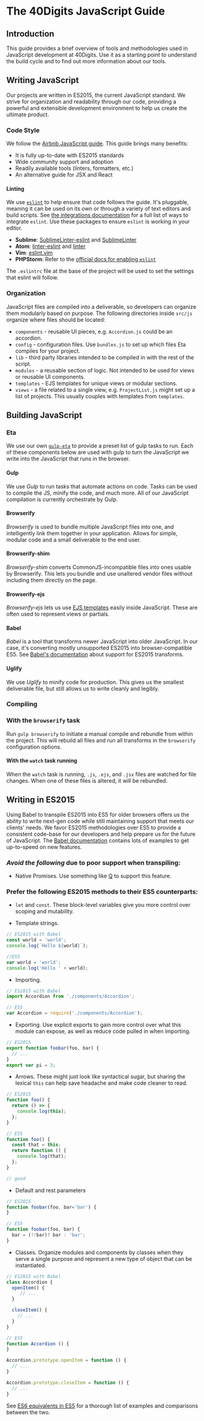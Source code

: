 # The 40Digits JavaScript Guide

## Introduction
This guide provides a brief overview of tools and methodologies used in JavaScript development at 40Digits.  Use it as a starting point to understand the build cycle and to find out more information about our tools.


## Writing JavaScript
Our projects are written in ES2015, the current JavaScript standard.  We strive for organization and readability through our code, providing a powerful and extensible development environment to help us create the ultimate product.

### Code Style
We follow the [Airbnb JavaScript guide](https://github.com/airbnb/javascript). This guide brings many benefits:
* It is fully up-to-date with ES2015 standards
* Wide community support and adoption
* Readily available tools (linters, formatters, etc.)
* An alternative guide for JSX and React

#### Linting
We use [`eslint`](http://eslint.org/) to help ensure that code follows the guide.  It's pluggable, meaning it can be used on its own or through a variety of text editors and build scripts.  See [the integrations documentation](http://eslint.org/docs/user-guide/integrations.html) for a full list of ways to integrate `eslint`.  Use these packages to ensure `eslint` is working in your editor.
* **Sublime**: [SublimeLinter-eslint](https://github.com/roadhump/SublimeLinter-eslint) and [SublimeLinter](https://github.com/SublimeLinter/SublimeLinter3)
* **Atom**: [linter-eslint](https://atom.io/packages/linter-eslint) and [linter](https://github.com/atom-community/linter)
* **Vim**: [eslint.vim](https://github.com/scrooloose/syntastic/blob/master/syntax_checkers/javascript/eslint.vim)
* **PHPStorm**: Refer to the [official docs for enabling `eslint`](https://www.jetbrains.com/phpstorm/help/eslint.html)

The `.eslintrc` file at the base of the project will be used to set the settings that eslint will follow.


### Organization
JavaScript files are compiled into a deliverable, so developers can organize them modularly based on purpose. The following directories inside `src/js` organize where files should be located:
* `components` - reusable UI pieces, e.g. `Accordion.js` could be an accordion.
* `config` - configuration files.  Use `bundles.js` to set up which files Eta compiles for your project.
* `lib` - third party libraries intended to be compiled in with the rest of the script.
* `modules` - a reusable section of logic.  Not intended to be used for views or reusable UI components.
* `templates` - EJS templates for unique views or modular sections.
* `views` - a file related to a single view, e.g. `ProjectList.js` might set up a list of projects.  This usually couples with templates from `templates`.


## Building JavaScript

### Eta
We use our own [`gulp-eta`](https://github.com/40Digits/gulp-eta) to provide a preset list of gulp tasks to run.  Each of these components below are used with gulp to turn the JavaScript we write into the JavaScript that runs in the browser.

#### Gulp
We use *Gulp* to run tasks that automate actions on code.  Tasks can be used to compile the JS, minify the code, and much more.  All of our JavaScript compilation is currently orchestrate by Gulp.

#### Browserify
*Browserify* is used to bundle multiple JavaScript files into one, and intelligently link them together in your application.  Allows for simple, modular code and a small deliverable to the end user.

#### Browserify-shim
*Browserify-shim* converts CommonJS-incompatible files into ones usable by Browserify.  This lets you bundle and use unaltered vendor files without including them directly on the page.

#### Browserify-ejs
*Browserify-ejs* lets us use [EJS templates](http://www.embeddedjs.com/) easily inside JavaScript.  These are often used to represent views or partials.

#### Babel
*Babel* is a tool that transforms newer JavaScript into older JavaScript.  In our case, it's converting mostly unsupported ES2015 into browser-compatible ES5.  See [Babel's documentation](http://babeljs.io/docs/learn-es2015/) about support for ES2015 transforms.

#### Uglify
We use *Uglify* to minify code for production.  This gives us the smallest deliverable file, but still allows us to write cleanly and legibly.


### Compiling
### With the `browserify` task
Run `gulp browserify` to initiate a manual compile and rebundle from within the project.  This will rebuild all files and run all transforms in the `browserify` configuration options.

#### With the `watch` task running
When the `watch` task is running, `.js`, `.ejs`, and `.jsx` files are watched for file changes.  When one of these files is altered, it will be rebundled.


## Writing in ES2015
Using Babel to transpile ES2015 into ES5 for older browsers offers us the ability to write next-gen code while still maintaining support that meets our clients' needs.  We favor ES2015 methodologies over ES5 to provide a consistent code-base for our developers and help prepare us for the future of JavaScript.  The [Babel documentation](http://babeljs.io/docs/learn-es2015/) contains lots of examples to get up-to-speed on new features.

### *Avoid the following* due to poor support when transpiling:
* Native Promises.  Use something like [Q](https://github.com/kriskowal/q) to support this feature.


### Prefer the following ES2015 methods to their ES5 counterparts:
* `let` and `const`.  These block-level variables give you more control over scoping and mutability.

* Template strings.
```javascript
// ES2015 with Babel
const world = 'world';
console.log(`Hello ${world}`);

//ES5
var world = 'world';
console.log('Hello ' + world);
```

* Importing.
```javascript
// ES2015 with Babel
import Accordion from './components/Accordion';

// ES5
var Accordion = require('./components/Accordion');
```

* Exporting.  Use explicit exports to gain more control over what this module can expose, as well as reduce code pulled in when importing.
```javascript
// ES2015
export function foobar(foo, bar) {
  // ...
}
export var pi = 3;
```

* Arrows.  These might just look like syntactical sugar, but sharing the lexical `this` can help save headache and make code cleaner to read.
```javascript
// ES2015
function foo() {
  return () => {
    console.log(this);
  };
}

// ES5
function foo() {
  const that = this;
  return function () {
    console.log(that);
  };
}

// good
```

* Default and rest parameters
```javascript
// ES2015
function foobar(foo, bar='bar') {
}

// ES5
function foobar(foo, bar) {
  bar = (!!bar)? bar : 'bar';
}
```

* Classes. Organize modules and components by classes when they serve a single purpose and represent a new type of object that can be instantiated.
```javascript
// ES2015 with Babel
class Accordion {
  openItem() {
     // ...
  }

  closeItem() {
    // ...
  }
}

// ES5
function Accordion () {
}

Accordion.prototype.openItem = function () {
  // ...
}

Accordion.prototype.closeItem = function () {
  // ...
}
```

See [ES6 equivalents in ES5](https://github.com/addyosmani/es6-equivalents-in-es5) for a thorough list of examples and comparisons between the two.

